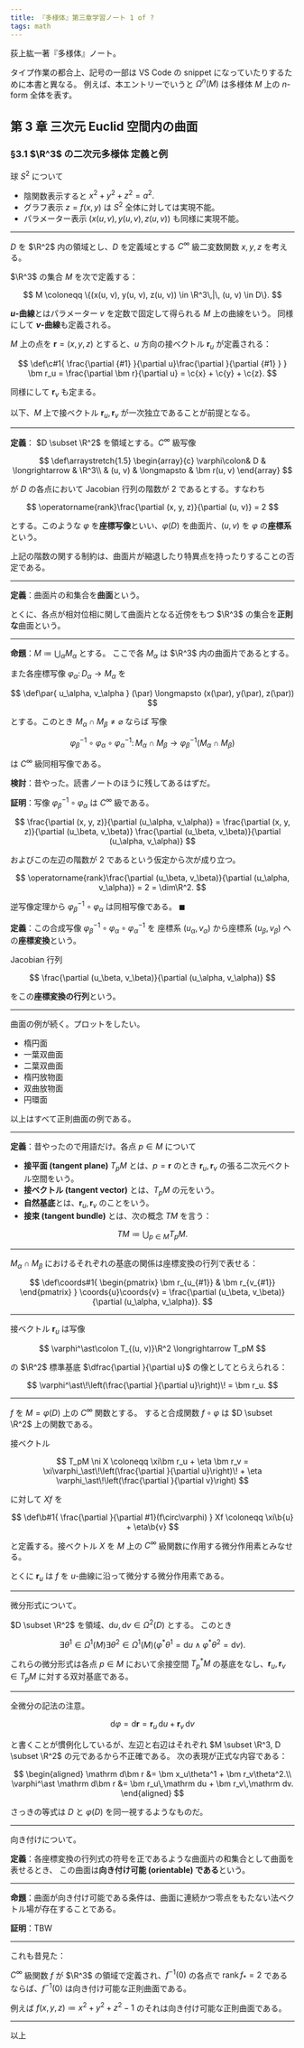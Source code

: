 ```yaml
---
title: 『多様体』第三章学習ノート 1 of ?
tags: math
---
```


荻上紘一著『多様体』ノート。

タイプ作業の都合上、記号の一部は VS Code の snippet になっていたりするために本書と異なる。
例えば、本エントリーでいうと $\Omega^n(M)$ は多様体 $M$ 上の $n$-form 全体を表す。

## 第 3 章 三次元 Euclid 空間内の曲面

### §3.1 $\R^3$ の二次元多様体 定義と例

球 $S^2$ について

* 陰関数表示すると $x^2 + y^2 + z^2 = a^2.$
* グラフ表示 $z = f(x, y)$ は $S^2$ 全体に対しては実現不能。
* パラメーター表示 $(x(u, v), y(u, v), z(u, v))$ も同様に実現不能。

----

$D$ を $\R^2$ 内の領域とし、$D$ を定義域とする
$C^\infty$ 級二変数関数 $x, y, z$ を考える。

$\R^3$ の集合 $M$ を次で定義する：

$$
M \coloneqq \{(x(u, v), y(u, v), z(u, v)) \in \R^3\,|\, (u, v) \in D\}.
$$

**$u$-曲線**とはパラメーター $v$ を定数で固定して得られる $M$ 上の曲線をいう。
同様にして **$v$-曲線**も定義される。

$M$ 上の点を $\bm r = (x, y, z)$ とすると、$u$ 方向の接ベクトル $\bm r_{u}$ が定義される：

$$
\def\c#1{ \frac{\partial {#1} }{\partial u}\frac{\partial }{\partial {#1} } }
\bm r_u = \frac{\partial \bm r}{\partial u}
= \c{x} + \c{y} + \c{z}.
$$

同様にして $\bm r_v$ も定まる。

以下、$M$ 上で接ベクトル $\bm r_u, \bm r_v$ が一次独立であることが前提となる。

----

**定義**：
$D \subset \R^2$ を領域とする。$C^\infty$ 級写像

$$
\def\arraystretch{1.5}
\begin{array}{c}
\varphi\colon& D & \longrightarrow & \R^3\\
& (u, v) & \longmapsto & \bm r(u, v)
\end{array}
$$

が $D$ の各点において Jacobian 行列の階数が $2$ であるとする。すなわち

$$
\operatorname{rank}\frac{\partial (x, y, z)}{\partial (u, v)} = 2
$$

とする。このような $\varphi$ を**座標写像**といい、$\varphi(D)$ を曲面片、$(u, v)$ を $\varphi$ の**座標系**という。

上記の階数の関する制約は、曲面片が縮退したり特異点を持ったりすることの否定である。

----

**定義**：曲面片の和集合を**曲面**という。

とくに、各点が相対位相に関して曲面片となる近傍をもつ $\R^3$ の集合を**正則な**曲面という。

----

**命題**：$M \coloneqq \bigcup_\alpha M_\alpha$ とする。
ここで各 $M_\alpha$ は $\R^3$ 内の曲面片であるとする。

また各座標写像 $\varphi_\alpha\colon D_\alpha \longrightarrow M_\alpha$ を

$$
\def\par{ u_\alpha, v_\alpha }
(\par) \longmapsto (x(\par), y(\par), z(\par))
$$

とする。このとき $M_\alpha \cap M_\beta \ne \varnothing$ ならば
写像

$$
\varphi_\beta^{-1} \circ \varphi_\alpha \circ \varphi_\alpha^{-1}\colon M_\alpha \cap M_\beta \longrightarrow \varphi_\beta^{-1}(M_\alpha \cap M_\beta)
$$

は $C^\infty$ 級同相写像である。

**検討**：昔やった。読書ノートのほうに残してあるはずだ。

**証明**：写像 $\varphi_\beta^{-1} \circ \varphi_\alpha$ は $C^\infty$ 級である。

$$
\frac{\partial (x, y, z)}{\partial (u_\alpha, v_\alpha)}
= \frac{\partial (x, y, z)}{\partial (u_\beta, v_\beta)}
\frac{\partial (u_\beta, v_\beta)}{\partial (u_\alpha, v_\alpha)}
$$

およびこの左辺の階数が $2$ であるという仮定から次が成り立つ。

$$
\operatorname{rank}\frac{\partial (u_\beta, v_\beta)}{\partial (u_\alpha, v_\alpha)} = 2 = \dim\R^2.
$$

逆写像定理から $\varphi_\beta^{-1} \circ \varphi_\alpha$ は同相写像である。
$\blacksquare$

**定義**：この合成写像 $\varphi_\beta^{-1} \circ \varphi_\alpha \circ \varphi_\alpha^{-1}$ を
座標系 $(u_\alpha, v_\alpha)$ から座標系 $(u_\beta, v_\beta)$ への**座標変換**という。

Jacobian 行列

$$
\frac{\partial (u_\beta, v_\beta)}{\partial (u_\alpha, v_\alpha)}
$$

をこの**座標変換の行列**という。

----

曲面の例が続く。プロットをしたい。

* 楕円面
* 一葉双曲面
* 二葉双曲面
* 楕円放物面
* 双曲放物面
* 円環面

以上はすべて正則曲面の例である。

----

**定義**：昔やったので用語だけ。各点 $p \in M$ について

* **接平面 (tangent plane)** $T_pM$ とは、$p = \bm r$ のとき $\bm r_u, \bm r_v$ の張る二次元ベクトル空間をいう。
* **接ベクトル (tangent vector)** とは、$T_pM$ の元をいう。
* **自然基底**とは、$\bm r_u, \bm r_v$ のことをいう。
* **接束 (tangent bundle)** とは、次の概念 $TM$ を言う：

$$
TM \coloneqq \bigcup_{p \in M}T_pM.
$$

----

$M_\alpha \cap M_\beta$ におけるそれぞれの基底の関係は座標変換の行列で表せる：

$$
\def\coords#1{
\begin{pmatrix}
\bm r_{u_{#1}} & \bm r_{v_{#1}}
\end{pmatrix}
}
\coords{u}\coords{v}
= \frac{\partial (u_\beta, v_\beta)}{\partial (u_\alpha, v_\alpha)}.
$$

----

接ベクトル $\bm r_u$ は写像

$$
\varphi^\ast\colon T_{(u, v)}\R^2 \longrightarrow T_pM
$$

の $\R^2$ 標準基底 $\dfrac{\partial }{\partial u}$ の像としてとらえられる：

$$
\varphi^\ast\!\left(\frac{\partial }{\partial u}\right)\! = \bm r_u.
$$

----

$f$ を $M = \varphi(D)$ 上の $C^\infty$ 関数とする。
すると合成関数 $f \circ \varphi$ は $D \subset \R^2$ 上の関数である。

接ベクトル

$$
T_pM \ni X \coloneqq \xi\bm r_u + \eta \bm r_v
= \xi\varphi_\ast\!\left(\frac{\partial }{\partial u}\right)\! +
\eta \varphi_\ast\!\left(\frac{\partial }{\partial v}\right)
$$

に対して $Xf$ を

$$
\def\b#1{ \frac{\partial }{\partial #1}(f\circ\varphi) }
Xf \coloneqq \xi\b{u} + \eta\b{v}
$$

と定義する。接ベクトル $X$ を $M$ 上の $C^\infty$ 級関数に作用する微分作用素とみなせる。

とくに $\bm r_u$ は $f$ を $u$-曲線に沿って微分する微分作用素である。

----

微分形式について。

$D \subset \R^2$ を領域、$\mathrm du, \mathrm dv \in \Omega^2(D)$ とする。
このとき

$$
\exists \theta^1 \in \Omega^1(M)
\exists \theta^2 \in \Omega^1(M)
\left(\varphi^\ast\theta^1 = \mathrm du \land
\varphi^\ast\theta^2 = \mathrm dv\right).
$$

これらの微分形式は各点 $p \in M$ において余接空間 $T_p^\ast M$
の基底をなし、$\bm r_u, \bm r_v \in T_pM$ に対する双対基底である。

----

全微分の記法の注意。

$$
\mathrm d\varphi = \mathrm d\bm r = \bm r_u\,\mathrm du + \bm r_v\,\mathrm dv
$$

と書くことが慣例化しているが、左辺と右辺はそれぞれ $M \subset \R^3, D \subset \R^2$ の元であるから不正確である。
次の表現が正式な内容である：

$$
\begin{aligned}
\mathrm d\bm r &= \bm x_u\theta^1 + \bm r_v\theta^2.\\
\varphi^\ast \mathrm d\bm r &= \bm r_u\,\mathrm du + \bm r_v\,\mathrm dv.
\end{aligned}
$$

さっきの等式は $D$ と $\varphi(D)$ を同一視するようなものだ。

----

向き付けについて。

**定義**：各座標変換の行列式の符号を正であるような曲面片の和集合として曲面を表せるとき、
この曲面は**向き付け可能 (orientable) である**という。

----

**命題**：曲面が向き付け可能である条件は、曲面に連続かつ零点をもたない法ベクトル場が存在することである。

**証明**：TBW

----

これも昔見た：

$C^\infty$ 級関数 $f$ が $\R^3$ の領域で定義され、$f^{-1}(0)$ の各点で
$\operatorname{rank}f_\ast = 2$ であるならば、$f^{-1}(0)$ は向き付け可能な正則曲面である。

例えば $f(x, y, z) \coloneqq x^2 + y^2 + z^2 - 1$ のそれは向き付け可能な正則曲面である。

----

以上
